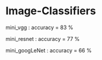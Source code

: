 # Image-Classifiers

mini_vgg : accuracy = 83 %

mini_resnet : accuracy = 77 %

mini_googLeNet : accuracy = 66 %
